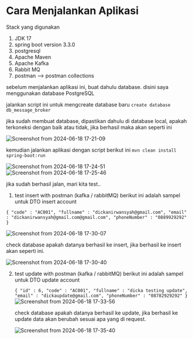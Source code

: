 # Cara Menjalankan Aplikasi

Stack yang digunakan
1. JDK 17
2. spring boot version 3.3.0
3. postgresql
4. Apache Maven
5. Apache Kafka
6. Rabbit MQ
7. postman --> postman collections

sebelum menjalankan aplikasi ini, buat dahulu database. disini saya menggunakan database PostgreSQL

jalankan script ini untuk mengcreate database baru `create database db_message_broker`

jika sudah membuat database, dipastikan dahulu di database local, apakah terkoneksi dengan baik atau tidak, jika berhasil maka akan seperti ini

![Screenshot from 2024-06-18 17-21-09](https://github.com/dickanirwansyah/spring-kafka-rabbitmq/assets/24214234/6155c586-cfee-44d6-9e9f-d6fcfb621737)

kemudian jalankan aplikasi dengan script berikut ini `mvn clean install spring-boot:run`

![Screenshot from 2024-06-18 17-24-51](https://github.com/dickanirwansyah/spring-kafka-rabbitmq/assets/24214234/0f2dec40-8f0d-462d-9d20-d05cbe1a023d)
![Screenshot from 2024-06-18 17-25-46](https://github.com/dickanirwansyah/spring-kafka-rabbitmq/assets/24214234/3123239a-94ef-47e9-9641-bda97bf69804)

jika sudah berhasil jalan, mari kita test..

1. test insert with postman (kafka / rabbitMQ)
   berikut ini adalah sampel untuk DTO insert account

``{
    "code" : "AC001",
    "fullname" : "dickanirwansyah@gmail.com",
    "email" : "dickanirwansyah@gmail.com@gmail.com",
    "phoneNumber" : "0889929292"
}``

![Screenshot from 2024-06-18 17-30-07](https://github.com/dickanirwansyah/spring-kafka-rabbitmq/assets/24214234/6e72a464-bd20-484b-a6a4-ea9d347ed5a5)

check database apakah datanya berhasil ke insert, jika berhasil ke insert akan seperti ini.

![Screenshot from 2024-06-18 17-30-40](https://github.com/dickanirwansyah/spring-kafka-rabbitmq/assets/24214234/a09561aa-8962-4b01-88fd-c987f96872b5)


2. test update with postman (kafka / rabbitMQ)
   berikut ini adalah sampel untuk DTO update account 
  
   ``{
    "id" : 6,
    "code" : "AC001",
    "fullname" : "dicka testing update",
    "email" : "dickaupdate@gmail.com",
    "phoneNumber" : "08782929292"
  }
   ``
   ![Screenshot from 2024-06-18 17-33-56](https://github.com/dickanirwansyah/spring-kafka-rabbitmq/assets/24214234/1600e604-71e3-4d45-96c9-3e3275060e63)

   check database apakah datanya berhasil ke update, jika berhasil ke update data akan berubah sesuai apa yang di request.

   ![Screenshot from 2024-06-18 17-35-40](https://github.com/dickanirwansyah/spring-kafka-rabbitmq/assets/24214234/fdfb60f2-a28f-448c-8f1b-ac4defca40d5)


   


